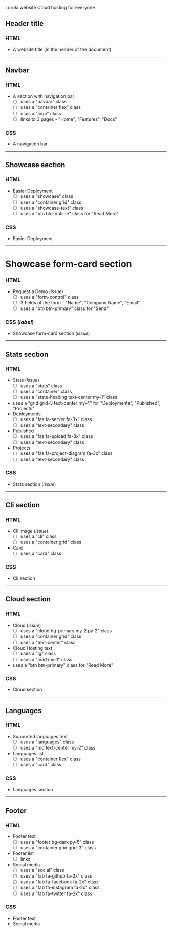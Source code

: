 Loruki website
Cloud hosting for everyone
## Header title
### HTML
- A website title (in the header of the document)
---
## Navbar
### HTML
- A section with navigation bar
  - [ ] uses a "navbar" class
  - [ ] uses a "container flex" class
  - [ ] uses a "logo" class
  - [ ] links to 3 pages - "Home", "Features", "Docs"
### CSS
- A navigation bar
---
## Showcase section
### HTML
- Easier Deployment
  - [ ] uses a "showcase" class
  - [ ] uses a "container grid" class
  - [ ] uses a "showcase-text" class
  - [ ] uses a "btn btn-outline" class for "Read More"
### CSS
- Easier Deployment
---
# Showcase form-card section
### HTML
- Request a Demo (_issue_)
  - [ ] uses a "form-control" class
  - [ ] 3 fields of the form - "Name", "Company Name", "Email"
  - [ ] uses a "btn btn-primary" class for "Send"
### CSS (_label_)
- Showcase form-card section (_issue_)
---
## Stats section
### HTML
- Stats (_issue_)
  - [ ] uses a "stats" class
  - [ ] uses a "container" class
  - [ ] uses a "stats-heading text-center my-1" class
- uses a "grid grid-3 text-center my-4" for "Deployments", "Published", "Projects"
- Deployments
  - [ ] uses a "fas fa-server fa-3x" class
  - [ ] uses a "text-secondary" class
- Published
  - [ ] uses a "fas fa-upload fa-3x" class
  - [ ] uses a "text-secondary" class
- Projects
  - [ ] uses a "fas fa-project-diagram fa-3x" class
  - [ ] uses a "text-secondary" class
### CSS
- Stats section (_issue_)
---
## Cli section
### HTML
- Cli image (_issue_)
  - [ ] uses a "cli" class
  - [ ] uses a "container grid" class
- Card
  - [ ] uses a "card" class
### CSS
- Cli section
---
## Cloud section
### HTML
- Cloud (_issue_)
  - [ ] uses a "cloud bg-primary my-2 py-2" class
  - [ ] uses a "container grid" class
  - [ ] uses a "text-center" class
- Cloud Hosting text
    - [ ] uses a "lg" class
    - [ ] uses a "lead my-1" class
- uses a "btn btn-primary" class for "Read More"
### CSS
- Cloud section
---
## Languages
### HTML
- Supported languages text
  - [ ] uses a "languages" class
  - [ ] uses a "md text-center my-2" class
- Languages list
  - [ ] uses a "container flex" class
  - [ ] uses a "card" class
### CSS
- Languages section
---
## Footer
### HTML
- Footer text
  - [ ] uses a "footer bg-dark py-5" class
  - [ ] uses a "container grid grid-3" class
- Footer list
  - [ ] links
- Social media
  - [ ] uses a "social" class
  - [ ] uses a "fab fa-github fa-2x" class
  - [ ] uses a "fab fa-facebook fa-2x" class
  - [ ] uses a "fab fa-instagram fa-2x" class
  - [ ] uses a "fab fa-twitter fa-2x" class
### CSS
- Footer text
- Social media
